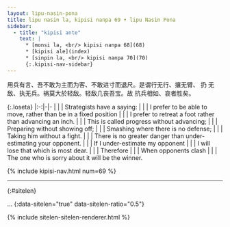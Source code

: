 ```yaml
---
layout: lipu-nasin-pona
title: lipu nasin la, kipisi nanpa 69 • lipu Nasin Pona
sidebar:
  - title: "kipisi ante"
    text: |
      * [monsi la, <br/> kipisi nanpa 68](68)
      * [kipisi ale](index)
      * [sinpin la, <br/> kipisi nanpa 70](70)
      {:.kipisi-nav-sidebar}
---
```


用兵有言、吾不敢为主而为客、不敢进寸而退尺。是谓行无行、攘无臂、 扔 无敌、执无兵。祸莫大於轻敌。轻敌几丧吾宝。故 抗兵相如、哀者胜矣。

{:.loseta}
|:-:|-|-
|  |  | Strategists have a saying:
|  |  | I prefer to be able to move, rather than be in a fixed position
|  |  | I prefer to retreat a foot rather than advancing an inch.
|  |  | This is called progress without advancing;
|  |  | Preparing without showing off;
|  |  | Smashing where there is no defense;
|  |  | Taking him without a fight.
|  |  | There is no greater danger than under-estimating your opponent.
|  |  | If I under-estimate my opponent
|  |  | I will lose that which is most dear.
|  |  | Therefore
|  |  | When opponents clash
|  |  | The one who is sorry about it will be the winner.

{% include kipisi-nav.html num=69 %}

-------
{:#sitelen}

...
{:data-sitelen="true" data-sitelen-ratio="0.5"}

{% include sitelen-sitelen-renderer.html %}
